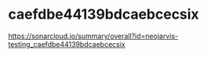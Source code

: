 # caefdbe44139bdcaebcecsix
https://sonarcloud.io/summary/overall?id=neojarvis-testing_caefdbe44139bdcaebcecsix
